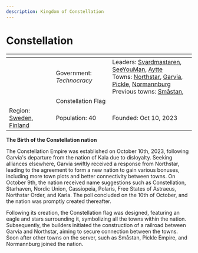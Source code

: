 ```yaml
---
description: Kingdom of Constellation
---
```


# Constellation

<table data-view="cards"><thead><tr><th></th><th></th><th></th></tr></thead><tbody><tr><td></td><td>Government: <em>Technocracy</em></td><td>Leaders: <a href="../../towns/sweden-region/northstar/northstar-residents/svardmastaren.md">Svardmastaren</a>, <a href="../../towns/sweden-region/northstar/northstar-residents/seeyouman.md">SeeYouMan</a>, <a href="../../players/aytte.md">Aytte</a><br>Towns: <a href="../../towns/sweden-region/northstar/">Northstar</a>, <a href="../../towns/finland-region/province-of-garvia/garvia/">Garvia</a>, <a href="../../towns/other-regions/pickle.md">Pickle</a>, <a href="../../towns/finland-region/province-of-garvia/normannburg.md">Normannburg</a><br>Previous towns: <a href="../../towns/sweden-region/smastan-knapplann.md">Småstan</a>,</td></tr><tr><td><img src="../../../../.gitbook/assets/armoria_2023-10-10-18-03-00.png" alt="" data-size="original"></td><td>Constellation Flag</td><td></td></tr><tr><td>Region: <a href="../../towns/sweden-region/">Sweden</a>, <a href="../../towns/finland-region/">Finland</a></td><td>Population: 40</td><td>Founded: Oct 10, 2023</td></tr></tbody></table>

**The Birth of the Constellation nation**

The Constellation Empire was established on October 10th, 2023, following Garvia's departure from the nation of Kala due to disloyalty. Seeking alliances elsewhere, Garvia swiftly received a response from Northstar, leading to the agreement to form a new nation to gain various bonuses, including more town plots and better connectivity between towns. On October 9th, the nation received name suggestions such as Constellation, Starhaven, Nordic Union, Cassiopeia, Polaris, Free States of Astraeus, Northstar Order, and Karla. The poll concluded on the 10th of October, and the nation was promptly created thereafter.

Following its creation, the Constellation flag was designed, featuring an eagle and stars surrounding it, symbolizing all the towns within the nation. Subsequently, the builders initiated the construction of a railroad between Garvia and Northstar, aiming to secure connection between the towns. Soon after other towns on the server, such as Småstan, Pickle Empire, and Normannburg joined the nation.
